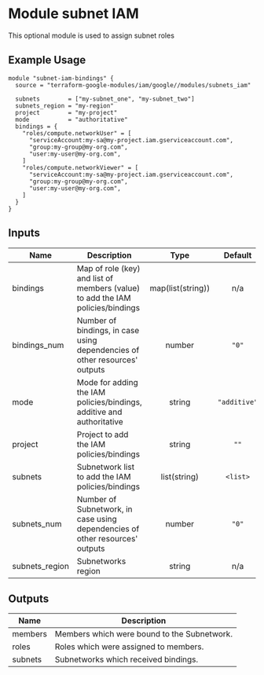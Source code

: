 # Module subnet IAM

This optional module is used to assign subnet roles

## Example Usage
```
module "subnet-iam-bindings" {
  source = "terraform-google-modules/iam/google//modules/subnets_iam"

  subnets        = ["my-subnet_one", "my-subnet_two"]
  subnets_region = "my-region"
  project        = "my-project"
  mode           = "authoritative"
  bindings = {
    "roles/compute.networkUser" = [
      "serviceAccount:my-sa@my-project.iam.gserviceaccount.com",
      "group:my-group@my-org.com",
      "user:my-user@my-org.com",
    ]
    "roles/compute.networkViewer" = [
      "serviceAccount:my-sa@my-project.iam.gserviceaccount.com",
      "group:my-group@my-org.com",
      "user:my-user@my-org.com",
    ]
  }
}
```

<!-- BEGINNING OF PRE-COMMIT-TERRAFORM DOCS HOOK -->
## Inputs

| Name | Description | Type | Default | Required |
|------|-------------|:----:|:-----:|:-----:|
| bindings | Map of role (key) and list of members (value) to add the IAM policies/bindings | map(list(string)) | n/a | yes |
| bindings\_num | Number of bindings, in case using dependencies of other resources' outputs | number | `"0"` | no |
| mode | Mode for adding the IAM policies/bindings, additive and authoritative | string | `"additive"` | no |
| project | Project to add the IAM policies/bindings | string | `""` | no |
| subnets | Subnetwork list to add the IAM policies/bindings | list(string) | `<list>` | no |
| subnets\_num | Number of Subnetwork, in case using dependencies of other resources' outputs | number | `"0"` | no |
| subnets\_region | Subnetworks region | string | n/a | yes |

## Outputs

| Name | Description |
|------|-------------|
| members | Members which were bound to the Subnetwork. |
| roles | Roles which were assigned to members. |
| subnets | Subnetworks which received bindings. |

<!-- END OF PRE-COMMIT-TERRAFORM DOCS HOOK -->
